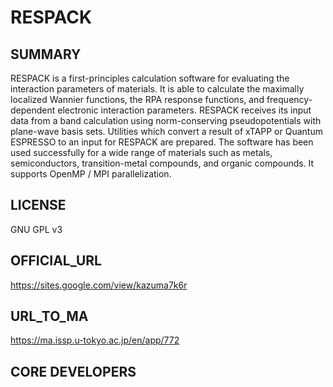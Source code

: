 # RESPACK 

## SUMMARY 

 RESPACK is a first-principles calculation software for evaluating the interaction parameters of materials. It is able to calculate the maximally localized Wannier functions, the RPA response functions, and frequency-dependent electronic interaction parameters. RESPACK receives its input data from a band calculation using norm-conserving pseudopotentials with plane-wave basis sets. Utilities which convert a result of xTAPP or Quantum ESPRESSO to an input for RESPACK are prepared. The software has been used successfully for a wide range of materials such as metals, semiconductors, transition-metal compounds, and organic compounds. It supports OpenMP / MPI parallelization.
## LICENSE 

 GNU GPL v3
## OFFICIAL_URL 

 https://sites.google.com/view/kazuma7k6r
## URL_TO_MA 

 https://ma.issp.u-tokyo.ac.jp/en/app/772
## CORE DEVELOPERS 

 

